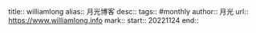 title:: williamlong
alias:: 月光博客 
desc:: 
tags:: #monthly 
author:: 月光 
url:: https://www.williamlong.info
mark:: 
start:: 20221124
end::
